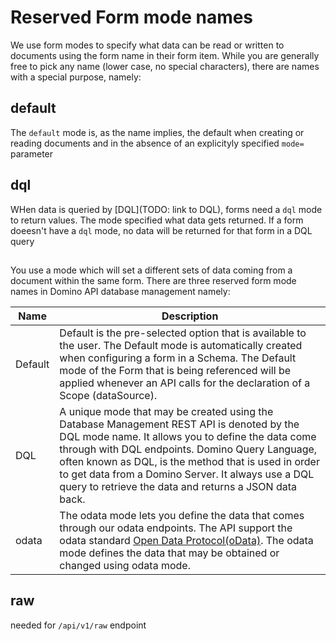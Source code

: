 # Reserved Form mode names

We use form modes to specify what data can be read or written to documents using the form name in their form item. While you are generally free to pick any name (lower case, no special characters), there are names with a special purpose, namely:

## default

The `default` mode is, as the name implies, the default when creating or reading documents and in the absence of an explicityly specified `mode=` parameter

## dql

WHen data is queried by [DQL](TODO: link to DQL), forms need a `dql` mode to return values. The mode specified what data gets returned. If a form doeesn't have a `dql` mode, no data will be returned for that form in a DQL query

## 
You use a mode which will set a different sets of data coming from a document within the same form. 
There are three reserved form mode names in Domino API database management namely:

| Name                          | Description                                                                                       |
| -----------                   | ----------- |
| Default                       | Default is the pre-selected option that is available to the user. The Default mode is automatically created when configuring a form in a Schema. The Default mode of the Form that is being referenced will be applied whenever an API calls for the declaration of a Scope (dataSource). |
| DQL                           | A unique mode that may be created using the Database Management REST API is denoted by the DQL mode name. It allows you to define the data come through with DQL endpoints.  Domino Query Language, often known as DQL, is the method that is used in order to get data from a Domino Server. It always use a DQL query to retrieve the data and returns a JSON data back. |
| odata                         | The odata mode lets you define the data that comes through our odata endpoints. The API support the odata standard [Open Data Protocol(oData)](https://en.wikipedia.org/wiki/). The odata mode defines the data that may be obtained or changed using odata mode.    |

## raw

needed for `/api/v1/raw` endpoint
